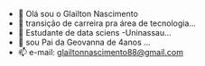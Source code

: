 - 👋 Olá sou o Glailton Nascimento 
- 👀 transição de carreira pra área de tecnologia...
- 🌱 Estudante de data sciens -Uninassau...
- 💞️ sou Pai da Geovanna de 4anos ...
- 📫 e-mail: glailtonnascimento88@gmail.com


<!---
GlailtonNascimento/GlailtonNascimento is a ✨ special ✨ repository because its `README.md` (this file) appears on your GitHub profile.
You can click the Preview link to take a look at your changes.
--->
